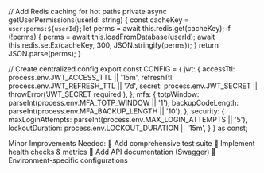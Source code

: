 // Add Redis caching for hot paths
private async getUserPermissions(userId: string) {
  const cacheKey = `user:perms:${userId}`;
  let perms = await this.redis.get(cacheKey);
  if (!perms) {
    perms = await this.loadFromDatabase(userId);
    await this.redis.setEx(cacheKey, 300, JSON.stringify(perms));
  }
  return JSON.parse(perms);
}

// Create centralized config
export const CONFIG = {
  jwt: {
    accessTtl: process.env.JWT_ACCESS_TTL || '15m',
    refreshTtl: process.env.JWT_REFRESH_TTL || '7d',
    secret: process.env.JWT_SECRET || throwError('JWT_SECRET required'),
  },
  mfa: {
    totpWindow: parseInt(process.env.MFA_TOTP_WINDOW || '1'),
    backupCodeLength: parseInt(process.env.MFA_BACKUP_LENGTH || '10'),
  },
  security: {
    maxLoginAttempts: parseInt(process.env.MAX_LOGIN_ATTEMPTS || '5'),
    lockoutDuration: process.env.LOCKOUT_DURATION || '15m',
  }
} as const;

Minor Improvements Needed:
🔧 Add comprehensive test suite
🔧 Implement health checks & metrics
🔧 Add API documentation (Swagger)
🔧 Environment-specific configurations